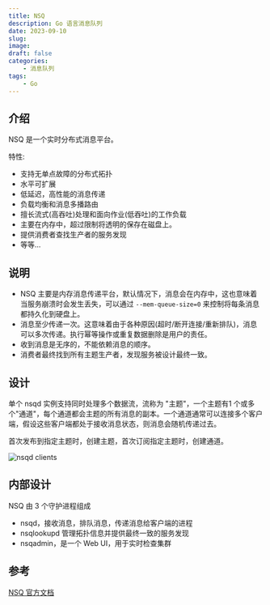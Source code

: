 ```yaml
---
title: NSQ
description: Go 语言消息队列
date: 2023-09-10 
slug: 
image: 
draft: false
categories:
    - 消息队列
tags:
    - Go
---
```


## 介绍

NSQ 是一个实时分布式消息平台。

特性:

+ 支持无单点故障的分布式拓扑
+ 水平可扩展
+ 低延迟，高性能的消息传递
+ 负载均衡和消息多播路由
+ 擅长流式(高吞吐)处理和面向作业(低吞吐)的工作负载
+ 主要在内存中，超过限制将透明的保存在磁盘上。
+ 提供消费者查找生产者的服务发现
+ 等等...

## 说明

+ NSQ 主要是内存消息传递平台，默认情况下，消息会在内存中，这也意味着当服务崩溃时会发生丢失，可以通过 `--mem-queue-size=0` 来控制将每条消息都持久化到硬盘上。
+ 消息至少传递一次。这意味着由于各种原因(超时/断开连接/重新排队)，消息可以多次传递。执行幂等操作或重复数据删除是用户的责任。 
+ 收到消息是无序的，不能依赖消息的顺序。
+ 消费者最终找到所有主题生产者，发现服务被设计最终一致。

## 设计

单个 nsqd 实例支持同时处理多个数据流，流称为 "主题"，一个主题有1 个或多个"通道"，每个通道都会主题的所有消息的副本。一个通道通常可以连接多个客户端，假设这些客户端都处于接收消息状态，则消息会随机传递过去。

首次发布到指定主题时，创建主题，首次订阅指定主题时，创建通道。

![nsqd clients](http://img.golang.space/img-1694360233845.gif)

## 内部设计

NSQ 由 3 个守护进程组成

+ nsqd，接收消息，排队消息，传递消息给客户端的进程
+ nsqlookupd 管理拓扑信息并提供最终一致的服务发现
+ nsqadmin，是一个 Web UI，用于实时检查集群





## 参考

[NSQ 官方文档](https://nsq.io/)

